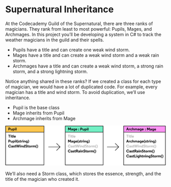 # Supernatural Inheritance

At the Codecademy Guild of the Supernatural, there are three ranks of magicians. They rank from least to most powerful: Pupils, Mages, and Archmages. In this project you’ll be developing a system in C# to track the weather magicians in the guild and their spells.
* Pupils have a title and can create one weak wind storm.
* Mages have a title and can create a weak wind storm and a weak rain storm.
* Archmages have a title and can create a weak wind storm, a strong rain storm, and a strong lightning storm.

Notice anything shared in these ranks? If we created a class for each type of magician, we would have a lot of duplicated code. For example, every magician has a title and wind storm. To avoid duplication, we’ll use inheritance.
* Pupil is the base class
* Mage inherits from Pupil
* Archmage inherits from Mage

![](./supernatural-inheritance-diagram.svg)

We’ll also need a Storm class, which stores the essence, strength, and the title of the magician who created it.
